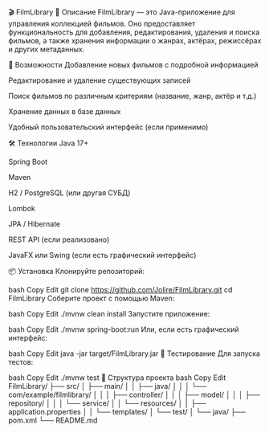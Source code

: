 🎬 FilmLibrary
📖 Описание
FilmLibrary — это Java-приложение для управления коллекцией фильмов. Оно предоставляет функциональность для добавления, редактирования, удаления и поиска фильмов, а также хранения информации о жанрах, актёрах, режиссёрах и других метаданных.

🚀 Возможности
Добавление новых фильмов с подробной информацией

Редактирование и удаление существующих записей

Поиск фильмов по различным критериям (название, жанр, актёр и т.д.)

Хранение данных в базе данных

Удобный пользовательский интерфейс (если применимо)

🛠️ Технологии
Java 17+

Spring Boot

Maven

H2 / PostgreSQL (или другая СУБД)

Lombok

JPA / Hibernate

REST API (если реализовано)

JavaFX или Swing (если есть графический интерфейс)

📦 Установка
Клонируйте репозиторий:

bash
Copy
Edit
git clone https://github.com/Jolire/FilmLibrary.git
cd FilmLibrary
Соберите проект с помощью Maven:

bash
Copy
Edit
./mvnw clean install
Запустите приложение:

bash
Copy
Edit
./mvnw spring-boot:run
Или, если есть графический интерфейс:

bash
Copy
Edit
java -jar target/FilmLibrary.jar
🧪 Тестирование
Для запуска тестов:

bash
Copy
Edit
./mvnw test
📁 Структура проекта
bash
Copy
Edit
FilmLibrary/
├── src/
│   ├── main/
│   │   ├── java/
│   │   │   └── com/example/filmlibrary/
│   │   │       ├── controller/
│   │   │       ├── model/
│   │   │       ├── repository/
│   │   │       └── service/
│   │   └── resources/
│   │       ├── application.properties
│   │       └── templates/
│   └── test/
│       └── java/
├── pom.xml
└── README.md